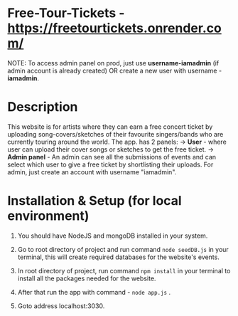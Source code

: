 # Free-Tour-Tickets - https://freetourtickets.onrender.com/
NOTE: To access admin panel on prod, just use **username-iamadmin** (if admin account is already created) 
OR create a new user with username - **iamadmin**.


# Description
This website is for artists where they can earn a free concert ticket by uploading song-covers/sketches of their favourite singers/bands who are currently touring around the world.
The app. has 2 panels:
-> **User** - where user can upload their cover songs or sketches to get the free ticket.
-> **Admin panel** - An admin can see all the submissions of events and can select which user to give a free ticket by shortlisting their uploads.
For admin, just create an account with username "iamadmin".



# Installation & Setup (for local environment)
1) You should have NodeJS and mongoDB installed in your system.

2) Go to root directory of project and run command `node seedDB.js` in your terminal, this will create required databases for the website's events.

3) In root directory of project, run command `npm install` in your terminal to install all the packages needed for the website.

4) After that run the app with command -  `node app.js` .

5) Goto address localhost:3030.

